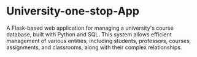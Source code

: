 # University-one-stop-App
A Flask-based web application for managing a university's course database, built with Python and SQL. This system allows efficient management of various entities, including students, professors, courses, assignments, and classrooms, along with their complex relationships.
